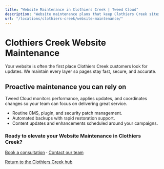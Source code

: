```yaml
---
title: "Website Maintenance in Clothiers Creek | Tweed Cloud"
description: "Website maintenance plans that keep Clothiers Creek sites secure and up to date."
url: "/locations/clothiers-creek/website-maintenance/"
---
```


# Clothiers Creek Website Maintenance

Your website is often the first place Clothiers Creek customers look for updates. We maintain every layer so pages stay fast, secure, and accurate.

## Proactive maintenance you can rely on

Tweed Cloud monitors performance, applies updates, and coordinates changes so your team can focus on delivering great service.

- Routine CMS, plugin, and security patch management.
- Automated backups with rapid restoration support.
- Content updates and enhancements scheduled around your campaigns.

### Ready to elevate your Website Maintenance in Clothiers Creek?

[Book a consultation](/consultation/) · [Contact our team](/contact/)

[Return to the Clothiers Creek hub](/locations/clothiers-creek/)
